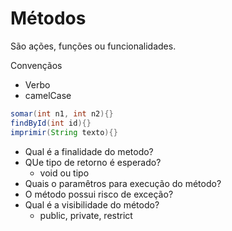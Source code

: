 # Métodos

São ações, funções ou funcionalidades.

Convençãos
- Verbo 
- camelCase

```java
somar(int n1, int n2){}
findById(int id){}
imprimir(String texto){}
```

- Qual é a finalidade do metodo?
- QUe tipo de retorno é esperado?
    - void ou tipo
- Quais o paramêtros para execução do método?
- O método possui risco de exceção?
- Qual é a visibilidade do método? 
    - public, private, restrict


